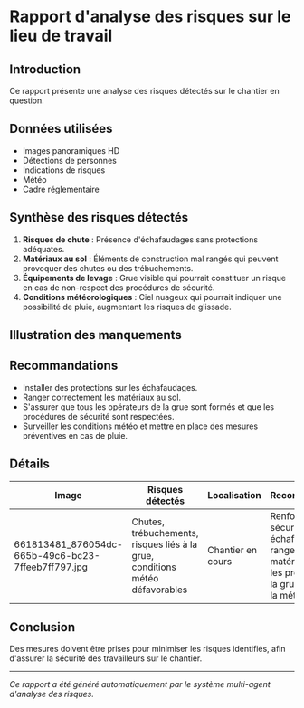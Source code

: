 # Rapport d'analyse des risques sur le lieu de travail

## Introduction
Ce rapport présente une analyse des risques détectés sur le chantier en question.

## Données utilisées
- Images panoramiques HD
- Détections de personnes
- Indications de risques
- Météo
- Cadre réglementaire

## Synthèse des risques détectés
1. **Risques de chute** : Présence d'échafaudages sans protections adéquates.
2. **Matériaux au sol** : Éléments de construction mal rangés qui peuvent provoquer des chutes ou des trébuchements.
3. **Équipements de levage** : Grue visible qui pourrait constituer un risque en cas de non-respect des procédures de sécurité.
4. **Conditions météorologiques** : Ciel nuageux qui pourrait indiquer une possibilité de pluie, augmentant les risques de glissade.

## Illustration des manquements
<!-- Insertion d'images annotées ou de schémas -->

## Recommandations
- Installer des protections sur les échafaudages.
- Ranger correctement les matériaux au sol.
- S'assurer que tous les opérateurs de la grue sont formés et que les procédures de sécurité sont respectées.
- Surveiller les conditions météo et mettre en place des mesures préventives en cas de pluie.

## Détails
| Image | Risques détectés | Localisation | Recommandations |
|-------|------------------|--------------|-----------------|
| 661813481_876054dc-665b-49c6-bc23-7ffeeb7ff797.jpg | Chutes, trébuchements, risques liés à la grue, conditions météo défavorables | Chantier en cours | Renforcer la sécurité des échafaudages, ranger les matériaux, suivre les protocoles de la grue, surveiller la météo |

## Conclusion
Des mesures doivent être prises pour minimiser les risques identifiés, afin d'assurer la sécurité des travailleurs sur le chantier.

---
*Ce rapport a été généré automatiquement par le système multi-agent d'analyse des risques.*